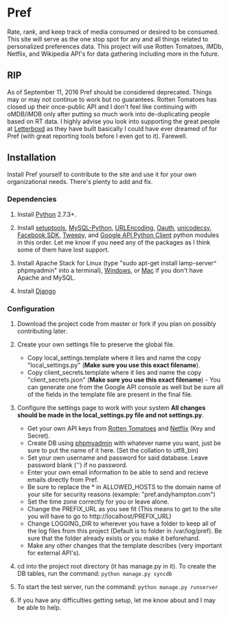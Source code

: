 # Pref

Rate, rank, and keep track of media consumed or desired to be consumed. This site will serve as the one stop spot for any and all things related to personalized preferences data. This project will use Rotten Tomatoes, IMDb, Netflix, and Wikipedia API's for data gathering including more in the future.

## RIP
As of September 11, 2016 Pref should be considered deprecated. Things may or may not continue to work but no guarantees. Rotten Tomatoes has closed up their once-public API and I don't feel like continuing with oMDB/iMDB only after putting so much work into de-duplicating people based on RT data. I highly advise you look into supporting the great people at [Letterboxd](http://letterboxd.com/) as they have built basically I could have ever dreamed of for Pref (with great reporting tools before I even got to it). Farewell.

## Installation

Install Pref yourself to contribute to the site and use it for your own organizational needs. There's plenty to add and fix.

### Dependencies

1. Install [Python](http://www.python.org/) 2.7.3+.

2. Install [setuptools](http://pypi.python.org/pypi/setuptools), [MySQL-Python](http://sourceforge.net/projects/mysql-python/), [URLEncoding](http://code.daaku.org/python-urlencoding/), [Oauth](http://code.daaku.org/python-oauth/), [unicodecsv](https://github.com/jdunck/python-unicodecsv), [Facebook SDK](https://github.com/pythonforfacebook/facebook-sdk/), [Tweepy](https://github.com/tweepy/tweepy), and [Google API Python Client](https://code.google.com/p/google-api-python-client/) python modules in this order. Let me know if you need any of the packages as I think some of them have lost support.

3. Install Apache Stack for Linux (type "sudo apt-get  install lamp-server^ phpmyadmin" into a terminal), [Windows](http://www.wampserver.com/en/), or [Mac](http://www.mamp.info/en/index.html) if you don't have Apache and MySQL.

4. Install [Django](https://www.djangoproject.com/download/)

### Configuration

1. Download the project code from master or fork if you plan on possibly contributing later.

2. Create your own settings file to preserve the global file.
    * Copy local_settings.template where it lies and name the copy "local_settings.py" (**Make sure you use this exact filename**).
    * Copy client_secrets.template where it lies and name the copy "client_secrets.json" (**Make sure you use this exact filename**) - You can generate one from the Google API console as well but be sure all of the fields in the template file are present in the final file.

3. Configure the settings page to work with your system **All changes should be made in the local_settings.py file and not settings.py**.
    * Get your own API keys from [Rotten Tomatoes](http://developer.rottentomatoes.com/) and [Netflix](http://developer.netflix.com/) (Key and Secret).
    * Create DB using [phpmyadmin](http://127.0.0.1/phpmyadmin) with whatever name you want, just be sure to put the name of it here. (Set the collation to utf8_bin)
    * Set your own username and password for said database. Leave password blank ('') if no password.
    * Enter your own email information to be able to send and recieve emails directly from Pref.
    * Be sure to replace the * in ALLOWED_HOSTS to the domain name of your site for security reasons (example: "pref.andyhampton.com")
    * Set the time zone correctly for you or leave alone.
    * Change the PREFIX_URL as you see fit (This means to get to the site you will have to go to http://localhost/PREFIX_URL)
    * Change LOGGING_DIR to wherever you have a folder to keep all of the log files from this project (Default is to folder in /var/log/pref). Be sure that the folder already exists or you make it beforehand.
    * Make any other changes that the template describes (very important for external API's).

5. cd into the project root directory (it has manage.py in it). To create the DB tables, run the command:
     `python manage.py syncdb`

5. To start the test server, run the command:
     `python manage.py runserver`

6. If you have any difficulties getting setup, let me know about and I may be able to help.
